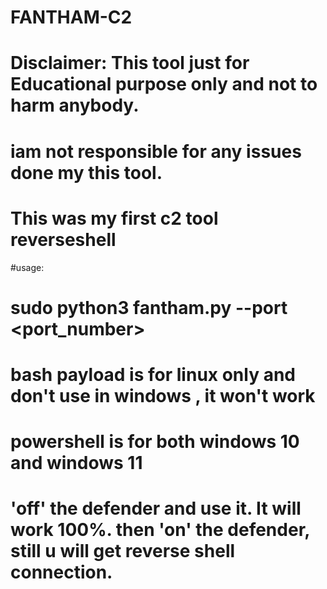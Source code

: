 # FANTHAM-C2
# Disclaimer: This tool just for Educational purpose only and not to harm anybody. 
# iam not responsible for any issues done my this tool.
# This was my first c2 tool reverseshell 
#usage:
# sudo python3 fantham.py --port <port_number>
# bash payload is for linux only and don't use in windows , it won't work 
# powershell is for both windows 10 and windows 11
# 'off' the defender and use it. It will work 100%. then 'on' the defender, still u will get reverse shell connection.
